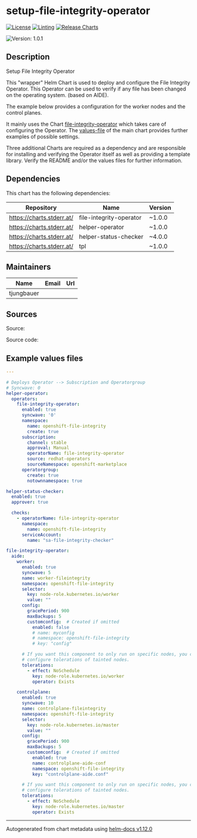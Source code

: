 

# setup-file-integrity-operator

[![License](https://img.shields.io/badge/License-Apache_2.0-blue.svg)](https://opensource.org/licenses/Apache-2.0)
[![Linting](https://github.com/tjungbauer/openshift-clusterconfig-gitops/actions/workflows/linting.yml/badge.svg)](https://github.com/tjungbauer/openshift-clusterconfig-gitops/actions/workflows/linting.yml)
[![Release Charts](https://github.com/tjungbauer/helm-charts/actions/workflows/release.yml/badge.svg)](https://github.com/tjungbauer/helm-charts/actions/workflows/release.yml)

  ![Version: 1.0.1](https://img.shields.io/badge/Version-1.0.1-informational?style=flat-square)

 

  ## Description

  Setup File Integrity Operator

This "wrapper" Helm Chart is used to deploy and configure the File Integrity Operator.
This Operator can be used to verify if any file has been changed on the operating system. (based on AIDE).

The example below provides a configuration for the worker nodes and the control planes.

It mainly uses the Chart [file-integrity-operator](https://github.com/tjungbauer/helm-charts/tree/main/charts/file-integrity-operator) which takes care of configuring the Operator.
The [values-file](https://github.com/tjungbauer/helm-charts/tree/main/charts/file-integrity-operator) of the main chart provides further examples of possible settings.

Three additional Charts are required as a dependency and are responsible for installing and verifying the Operator itself as well as providing a template library.
Verify the README and/or the values files for further information.

## Dependencies

This chart has the following dependencies:

| Repository | Name | Version |
|------------|------|---------|
| https://charts.stderr.at/ | file-integrity-operator | ~1.0.0 |
| https://charts.stderr.at/ | helper-operator | ~1.0.0 |
| https://charts.stderr.at/ | helper-status-checker | ~4.0.0 |
| https://charts.stderr.at/ | tpl | ~1.0.0 |

## Maintainers

| Name | Email | Url |
| ---- | ------ | --- |
| tjungbauer |  |  |

## Sources
Source:

Source code:

## Example values files

```yaml
---

# Deploys Operator --> Subscription and Operatorgroup
# Syncwave: 0
helper-operator:
  operators:
    file-integrity-operator:
      enabled: true
      syncwave: '0'
      namespace:
        name: openshift-file-integrity
        create: true
      subscription:
        channel: stable
        approval: Manual
        operatorName: file-integrity-operator
        source: redhat-operators
        sourceNamespace: openshift-marketplace
      operatorgroup:
        create: true
        notownnamespace: true

helper-status-checker:
  enabled: true
  approver: true

  checks:
    - operatorName: file-integrity-operator
      namespace:
        name: openshift-file-integrity
      serviceAccount:
        name: "sa-file-integrity-checker"

file-integrity-operator:
  aide:
    worker:
      enabled: true
      syncwave: 5
      name: worker-fileintegrity
      namespace: openshift-file-integrity
      selector:
        key: node-role.kubernetes.io/worker
        value: ""
      config:
        gracePeriod: 900
        maxBackups: 5
        customconfig:  # Created if omitted
          enabled: false
          # name: myconfig
          # namespace: openshift-file-integrity
          # key: "config"

      # If you want this component to only run on specific nodes, you can
      # configure tolerations of tainted nodes.
      tolerations:
        - effect: NoSchedule
          key: node-role.kubernetes.io/worker
          operator: Exists

    controlplane:
      enabled: true
      syncwave: 10
      name: controlplane-fileintegrity
      namespace: openshift-file-integrity
      selector:
        key: node-role.kubernetes.io/master
        value: ""
      config:
        gracePeriod: 900
        maxBackups: 5
        customconfig:  # Created if omitted
          enabled: true
          name: controlplane-aide-conf
          namespace: openshift-file-integrity
          key: "controlplane-aide.conf"

      # If you want this component to only run on specific nodes, you can
      # configure tolerations of tainted nodes.
      tolerations:
        - effect: NoSchedule
          key: node-role.kubernetes.io/master
          operator: Exists
```

----------------------------------------------
Autogenerated from chart metadata using [helm-docs v1.12.0](https://github.com/norwoodj/helm-docs/releases/v1.12.0)
